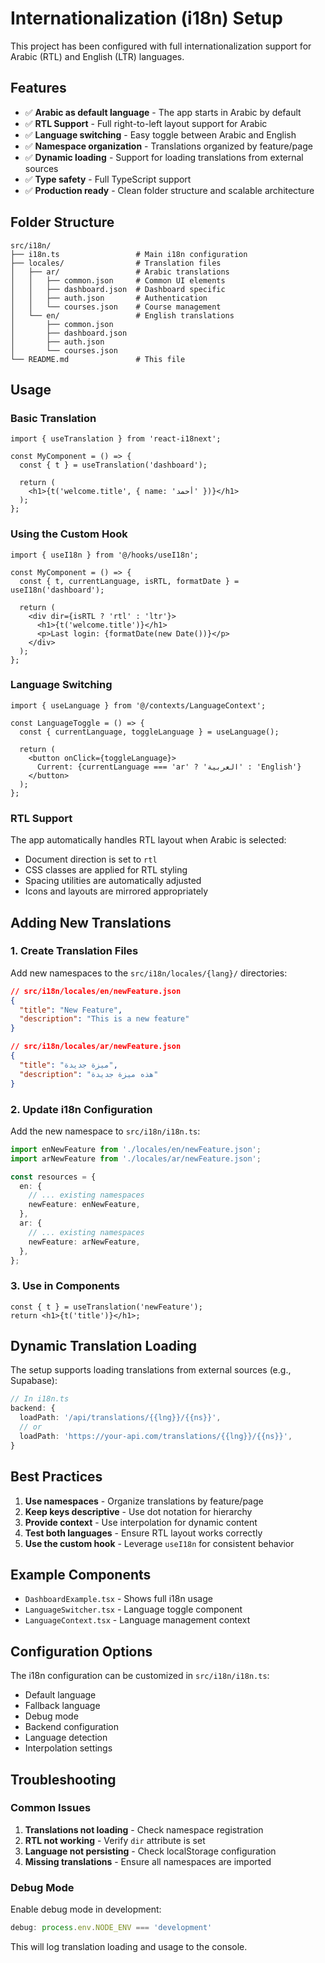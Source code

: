 # Internationalization (i18n) Setup

This project has been configured with full internationalization support for Arabic (RTL) and English (LTR) languages.

## Features

- ✅ **Arabic as default language** - The app starts in Arabic by default
- ✅ **RTL Support** - Full right-to-left layout support for Arabic
- ✅ **Language switching** - Easy toggle between Arabic and English
- ✅ **Namespace organization** - Translations organized by feature/page
- ✅ **Dynamic loading** - Support for loading translations from external sources
- ✅ **Type safety** - Full TypeScript support
- ✅ **Production ready** - Clean folder structure and scalable architecture

## Folder Structure

```
src/i18n/
├── i18n.ts                 # Main i18n configuration
├── locales/                # Translation files
│   ├── ar/                 # Arabic translations
│   │   ├── common.json     # Common UI elements
│   │   ├── dashboard.json  # Dashboard specific
│   │   ├── auth.json       # Authentication
│   │   └── courses.json    # Course management
│   └── en/                 # English translations
│       ├── common.json
│       ├── dashboard.json
│       ├── auth.json
│       └── courses.json
└── README.md               # This file
```

## Usage

### Basic Translation

```tsx
import { useTranslation } from 'react-i18next';

const MyComponent = () => {
  const { t } = useTranslation('dashboard');
  
  return (
    <h1>{t('welcome.title', { name: 'أحمد' })}</h1>
  );
};
```

### Using the Custom Hook

```tsx
import { useI18n } from '@/hooks/useI18n';

const MyComponent = () => {
  const { t, currentLanguage, isRTL, formatDate } = useI18n('dashboard');
  
  return (
    <div dir={isRTL ? 'rtl' : 'ltr'}>
      <h1>{t('welcome.title')}</h1>
      <p>Last login: {formatDate(new Date())}</p>
    </div>
  );
};
```

### Language Switching

```tsx
import { useLanguage } from '@/contexts/LanguageContext';

const LanguageToggle = () => {
  const { currentLanguage, toggleLanguage } = useLanguage();
  
  return (
    <button onClick={toggleLanguage}>
      Current: {currentLanguage === 'ar' ? 'العربية' : 'English'}
    </button>
  );
};
```

### RTL Support

The app automatically handles RTL layout when Arabic is selected:

- Document direction is set to `rtl`
- CSS classes are applied for RTL styling
- Spacing utilities are automatically adjusted
- Icons and layouts are mirrored appropriately

## Adding New Translations

### 1. Create Translation Files

Add new namespaces to the `src/i18n/locales/{lang}/` directories:

```json
// src/i18n/locales/en/newFeature.json
{
  "title": "New Feature",
  "description": "This is a new feature"
}

// src/i18n/locales/ar/newFeature.json
{
  "title": "ميزة جديدة",
  "description": "هذه ميزة جديدة"
}
```

### 2. Update i18n Configuration

Add the new namespace to `src/i18n/i18n.ts`:

```typescript
import enNewFeature from './locales/en/newFeature.json';
import arNewFeature from './locales/ar/newFeature.json';

const resources = {
  en: {
    // ... existing namespaces
    newFeature: enNewFeature,
  },
  ar: {
    // ... existing namespaces
    newFeature: arNewFeature,
  },
};
```

### 3. Use in Components

```tsx
const { t } = useTranslation('newFeature');
return <h1>{t('title')}</h1>;
```

## Dynamic Translation Loading

The setup supports loading translations from external sources (e.g., Supabase):

```typescript
// In i18n.ts
backend: {
  loadPath: '/api/translations/{{lng}}/{{ns}}',
  // or
  loadPath: 'https://your-api.com/translations/{{lng}}/{{ns}}',
}
```

## Best Practices

1. **Use namespaces** - Organize translations by feature/page
2. **Keep keys descriptive** - Use dot notation for hierarchy
3. **Provide context** - Use interpolation for dynamic content
4. **Test both languages** - Ensure RTL layout works correctly
5. **Use the custom hook** - Leverage `useI18n` for consistent behavior

## Example Components

- `DashboardExample.tsx` - Shows full i18n usage
- `LanguageSwitcher.tsx` - Language toggle component
- `LanguageContext.tsx` - Language management context

## Configuration Options

The i18n configuration can be customized in `src/i18n/i18n.ts`:

- Default language
- Fallback language
- Debug mode
- Backend configuration
- Language detection
- Interpolation settings

## Troubleshooting

### Common Issues

1. **Translations not loading** - Check namespace registration
2. **RTL not working** - Verify `dir` attribute is set
3. **Language not persisting** - Check localStorage configuration
4. **Missing translations** - Ensure all namespaces are imported

### Debug Mode

Enable debug mode in development:

```typescript
debug: process.env.NODE_ENV === 'development'
```

This will log translation loading and usage to the console.
